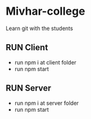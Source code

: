 # Mivhar-college
Learn git with the students

## RUN Client
- run npm i at client folder
- run npm start

## RUN Server
- run npm i at server folder
- run npm start

